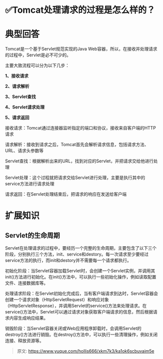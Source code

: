 # ✅Tomcat处理请求的过程是怎么样的？

# 典型回答


Tomcat是一个基于Servlet规范实现的Java Web容器，所以，在接收并处理请求的过程中，Servlet是必不可少的。



主要大致流程可以分为以下几步：



**1、接收请求**

**2、请求解析**

**3、Servlet查找**

**4、Servlet请求处理**

**5、请求返回**



接收请求：Tomcat通过连接器监听指定的端口和协议，接收来自客户端的HTTP请求



请求解析：接收到请求之后，Tomcat首先会解析请求信息，包括请求方法、URL、请求头参数等



Servlet查找：根据解析出来的URL，找到对应的Servlet，并把请求交给他进行处理



Servlet处理：这个过程就把请求交给Servlet进行处理，主要是执行其中的service方法进行请求处理



请求返回：在Servlet处理结束后，把请求的响应在发送给客户端

# 扩展知识


## Servlet的生命周期


Servlet在处理请求的过程中，要经历一个完整的生命周期，主要包含了以下三个阶段，分别执行三个方法，init、service和destory。每一次请求至少要经过service方法的执行，而init和destory并不需要每一个请求都执行。



初始化阶段：当Servlet容器加载Servlet时，会创建一个Servlet实例，并调用其init()方法进行初始化。在init()方法中，可以执行一些初始化操作，例如读取配置文件、连接数据库等。



处理请求阶段：在Servlet初始化完成后，当有客户端请求到达时，Servlet容器会创建一个请求对象（HttpServletRequest）和响应对象（HttpServletResponse），并调用Servlet的service()方法来处理请求。在service()方法中，Servlet可以通过请求对象获取客户端请求的信息，然后根据请求内容生成响应结果。



销毁阶段：当Servlet容器关闭或Web应用程序卸载时，会调用Servlet的destroy()方法进行销毁。在destroy()方法中，可以执行一些清理操作，例如关闭连接、释放资源等。





> 原文: <https://www.yuque.com/hollis666/xkm7k3/ka1ok6scbuvaim5e>